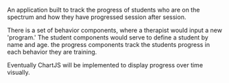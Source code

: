 An application built to track the progress of students who are on the spectrum and how they have progressed session after session.

There is a set of behavior components, where a therapist would input a new 'program.'
The student components would serve to define a student by name and age.
the progress components track the students progress in each behavior they are training.

Eventually ChartJS will be implemented to display progress over time visually.